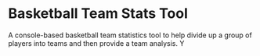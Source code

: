 # Basketball Team Stats Tool
A console-based basketball team statistics tool to help divide up a group of players into teams and then provide a team analysis. Y